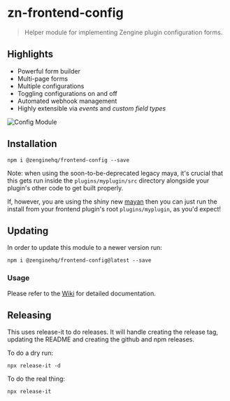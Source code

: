 # zn-frontend-config

> Helper module for implementing Zengine plugin configuration forms.

## Highlights

- Powerful form builder
- Multi-page forms
- Multiple configurations
- Toggling configurations on and off
- Automated webhook management
- Highly extensible via _events_ and _custom field types_   

![Config Module](https://github.com/ZengineHQ/zn-frontend-config/blob/master/screenshots/view-grid.png)

## Installation

```shell
npm i @zenginehq/frontend-config --save
```

Note: when using the soon-to-be-deprecated legacy maya, it's crucial that this gets run inside the `plugins/myplugin/src` directory alongside your plugin's other code to get built properly.

If, however, you are using the shiny new [mayan](https://github.com/ZengineHQ/mayan) then you can just run the install from your frontend plugin's root `plugins/myplugin`, as you'd expect!

## Updating

In order to update this module to a newer version run:

```shell
npm i @zenginehq/frontend-config@latest --save
```

### Usage ###

Please refer to the [Wiki](https://github.com/ZengineHQ/zn-frontend-config/wiki) for detailed documentation.

## Releasing

This uses release-it to do releases. It will handle creating the release tag, updating the README and creating the github and npm releases.

To do a dry run:

    npx release-it -d

To do the real thing:

    npx release-it

